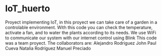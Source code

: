 # IoT_huerto
Proyect implementing IoT, in this proyect we can take care of a garden in a controlable environment.
With this code you can check the temperature, activate a fan, and to water the plants according to its needs. 
We use WiFi to communicate our system with our internet control using Blink
This code was a team proyect. The collaborators are:
Alejandro Rodriguez
John Paul Cueva
Natalia Rodríguez
Manuel Preciado 
